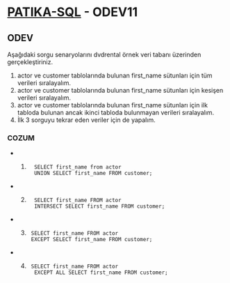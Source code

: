 # [PATIKA-SQL](https://www.patika.dev) - ODEV11

## ODEV

Aşağıdaki sorgu senaryolarını dvdrental örnek veri tabanı üzerinden gerçekleştiriniz.

1. actor ve customer tablolarında bulunan first_name sütunları için tüm verileri sıralayalım.
2. actor ve customer tablolarında bulunan first_name sütunları için kesişen verileri sıralayalım.
3. actor ve customer tablolarında bulunan first_name sütunları için ilk tabloda bulunan ancak ikinci tabloda bulunmayan verileri sıralayalım.
4. İlk 3 sorguyu tekrar eden veriler için de yapalım.

### COZUM

- 1. ```
       SELECT first_name from actor
       UNION SELECT first_name FROM customer;
     ```

- 2. ```
       SELECT first_name FROM actor
       INTERSECT SELECT first_name FROM customer;
     ```

- 3. ```
      SELECT first_name FROM actor
      EXCEPT SELECT first_name FROM customer;
     ```
- 4. ```
      SELECT first_name FROM actor
       EXCEPT ALL SELECT first_name FROM customer;
     ```
